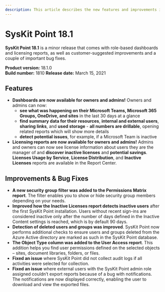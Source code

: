 ```yaml
---
description: This article describes the new features and improvements in SysKit Point version 18.1.
---
```


# SysKit Point 18.1

**SysKit Point 18.1** is a minor release that comes with role-based dashboards and licensing reports, as well as customer-suggested improvements and a couple of important bug fixes. 

**Product version:** 18.1.0  
**Build number:** 1810
**Release date:** March 15, 2021

## Features

* **Dashboards are now available for owners and admins!** Owners and admins can now:
  * **see what was happening on their Microsoft Teams, Microsoft 365 Groups, OneDrive, and sites** in the last 30 days at a glance  
  * **find summary data for their resources**, **internal and external users**, **sharing links**, and **used storage** - **all numbers are drillable**, opening related reports which will show more details 
  * **detect potential issues**, for example, if a Microsoft Team is inactive
* **Licensing reports are now available for owners and admins!** Admins and owners can now see license information about users they are the manager of and **discover inactive licenses** and **potential savings**. **Licenses Usage by Service**, **License Distribution**, and **Inactive Licenses** reports are available in the Report Center.

## Improvements & Bug Fixes
* **A new security group filter was added to the Permissions Matrix report**. The filter enables you to show or hide security group members depending on your needs.  
* **Improved how the Inactive Licenses report detects inactive users** after the first SysKit Point installation. Users without recent sign-ins are considered inactive only after the number of days defined in the Inactive Content settings is reached, which is by default 90 days. 
* **Detection of deleted users and groups was improved**. SysKit Point now performs additional checks to ensure users and groups deleted from the Azure Active directory are marked as such in the SysKit Point database. 
* **The Object Type column was added to the User Access report**. This addition helps you find user permissions defined on the selected objects – sites, document libraries, folders, or files. 
* **Fixed an issue** where SysKit Point did not collect audit logs if all activities were selected for collection.
* **Fixed an issue** where external users with the SysKit Point admin role assigned couldn’t export reports because of a bug with notifications. The notifications are now displayed correctly, enabling the user to download and view the exported files. 
